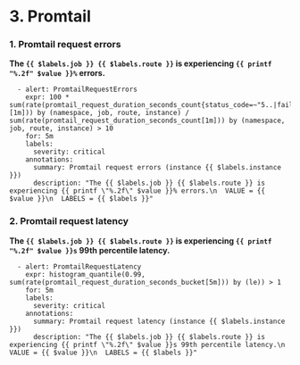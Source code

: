 # **3. Promtail**

### **1. Promtail request errors**

**The `{{ $labels.job }} {{ $labels.route }}` is experiencing `{{ printf "%.2f" $value }}%` errors.**

```
  - alert: PromtailRequestErrors
    expr: 100 * sum(rate(promtail_request_duration_seconds_count{status_code=~"5..|failed"}[1m])) by (namespace, job, route, instance) / sum(rate(promtail_request_duration_seconds_count[1m])) by (namespace, job, route, instance) > 10
    for: 5m
    labels:
      severity: critical
    annotations:
      summary: Promtail request errors (instance {{ $labels.instance }})
      description: "The {{ $labels.job }} {{ $labels.route }} is experiencing {{ printf \"%.2f\" $value }}% errors.\n  VALUE = {{ $value }}\n  LABELS = {{ $labels }}"
```


### **2. Promtail request latency**

**The `{{ $labels.job }} {{ $labels.route }}` is experiencing `{{ printf "%.2f" $value }}s` 99th percentile latency.**

```
  - alert: PromtailRequestLatency
    expr: histogram_quantile(0.99, sum(rate(promtail_request_duration_seconds_bucket[5m])) by (le)) > 1
    for: 5m
    labels:
      severity: critical
    annotations:
      summary: Promtail request latency (instance {{ $labels.instance }})
      description: "The {{ $labels.job }} {{ $labels.route }} is experiencing {{ printf \"%.2f\" $value }}s 99th percentile latency.\n  VALUE = {{ $value }}\n  LABELS = {{ $labels }}"
```

